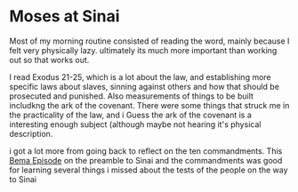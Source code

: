 # Moses at Sinai

Most of my morning routine consisted of reading the word, mainly because I felt very physically lazy. ultimately its much more important than working out so that works out.

I read Exodus 21-25, which is a lot about the law, and establishing more specific laws about slaves, sinning against others and how that should be prosecuted and punished. Also measurements of things to be built includkng the ark of the covenant. There were some things that struck me in the practicality of the law, and i Guess the ark of the covenant is a interesting enough subject (although maybe not hearing it's physical description.

i got a lot more from going back to reflect on the ten commandments. This [Bema Episode](https://open.spotify.com/episode/68i4POQzjbnZRINStnH947?si=01CecTVFTAqWhLZRMBK9Zw) on the preamble to Sinai and the commandments was good for learning several things i missed about the tests of the people on the way to Sinai